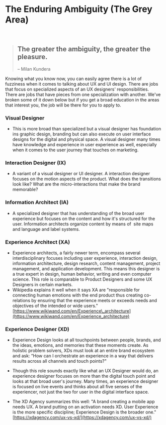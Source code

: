 # The Enduring Ambiguity (The Grey Area) #
<br>

> ## The greater the ambiguity, the greater the pleasure.
> – Milan Kundera


Knowing what you know now, you can easily agree there is a lot of fuzziness when it comes to talking about UX and UI design. There are jobs that focus on specialized aspects of an UX designers' responsibilities. There are jobs that have pieces from one specialization with another. We've broken some of it down below but if you get a broad education in the areas that interest you, the job will be there for you to apply to.

### Visual Designer ### 

*   This is more broad than specialized but a visual designer has foundation ins graphic design, branding but can also execute on user interface designs for the digital and physical space. A visual designer many times have knowledge and experience in user experience as well, especially when it comes to the user journey that touches on marketing.

### Interaction Designer (IX) ### 

*   A variant of a visual designer or UI designer. A interaction designer focuses on the motion aspects of the product. What does the transitions look like? What are the micro-interactions that make the brand memorable?

### Information Architect (IA) ### 

*   A specialized designer that has understanding of the broad user experience but focuses on the content and how it's structured for the user. Information architects organize content by means of  site maps and language and label systems. 

### Experience Architect (XA) ### 

*   Experience architects, a fairly newer term, encompass several interdisciplinary focuses including user experience, interaction design, information architecture, design research, content management, project management, and application development. This means this designer is a true expert in design, human behavior, writing and even computer science. This role is comparable to Product Designers and some UX Designers in certain markets. 
*   Wikipedia explains it well when it says XA are "responsible for connecting human emotions with the end product thus creating co-relations by ensuring that the experience meets or exceeds needs and objectives of the intended or wide users." [https://www.wikiwand.com/en/Experience\_architecture](https://www.wikiwand.com/en/Experience_architecture)

### Experience Designer (XD) ### 

*   Experience Design looks at all touchpoints between people, brands, and the ideas, emotions, and memories that these moments create. As holistic problem solvers, XDs must look at an entire brand ecosystem and ask: “How can I orchestrate an experience in a way that delivers results across all channels and touch points?" 
    
*   Though this role sounds exactly like what an UX Designer would do, an experience designer focuses on more than the digital touch point and looks at that broad user's journey. Many times, an experience designer is focused on live events and thinks about all five senses of the experiencer, not just the two for user in the digital interface space. 
*   The XD Agency summarizes this well: "A brand creating a mobile app needs UX. A brand putting on an activation needs XD. User Experience is the more specific discipline; Experience Design is the broader one." [https://xdagency.com/ux-vs-xd/](https://xdagency.com/ux-vs-xd/)
